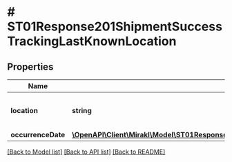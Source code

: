 # # ST01Response201ShipmentSuccessTrackingLastKnownLocation

## Properties

Name | Type | Description | Notes
------------ | ------------- | ------------- | -------------
**location** | **string** | Last known location of the shipment | [optional]
**occurrenceDate** | [**\OpenAPI\Client\Mirakl\Model\ST01Response201ShipmentSuccessTrackingLastKnownLocationOccurrenceDate**](ST01Response201ShipmentSuccessTrackingLastKnownLocationOccurrenceDate.md) |  | [optional]

[[Back to Model list]](../../README.md#models) [[Back to API list]](../../README.md#endpoints) [[Back to README]](../../README.md)
